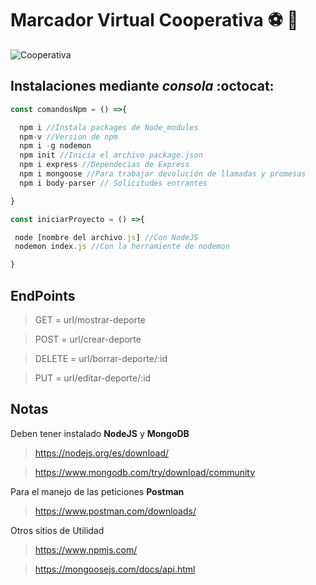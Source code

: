 # Marcador Virtual Cooperativa :soccer: :tennis:

![Cooperativa](http://especiales2.cooperativa.cl/2015/pruebas/casos/hmtl/images/cooperativacl-logo.svg)

## Instalaciones mediante _consola_ :octocat:

```javascript
const comandosNpm = () =>{

  npm i //Instala packages de Node_modules
  npm-v //Version de npm
  npm i -g nodemon
  npm init //Inicia el archivo package.json
  npm i express //Dependecias de Express
  npm i mongoose //Para trabajar devolución de llamadas y promesas
  npm i body-parser // Solicitudes entrantes

}

const iniciarProyecto = () =>{

 node [nombre del archivo.js] //Con NodeJS
 nodemon index.js //Con la herramiente de nodemon

}

```
## EndPoints
> GET =    url/mostrar-deporte

> POST =   url/crear-deporte

> DELETE = url/borrar-deporte/:id

> PUT =    url/editar-deporte/:id

## Notas
Deben tener instalado **NodeJS** y **MongoDB**
> https://nodejs.org/es/download/

> https://www.mongodb.com/try/download/community

Para el manejo de las peticiones **Postman**
> https://www.postman.com/downloads/

Otros sitios de Utilidad
> https://www.npmjs.com/

> https://mongoosejs.com/docs/api.html
